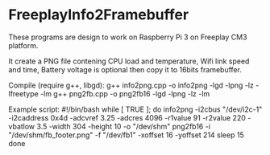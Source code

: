 # FreeplayInfo2Framebuffer

These programs are design to work on Raspberry Pi 3 on Freeplay CM3 platform.

It create a PNG file contening CPU load and temperature, Wifi link speed and time, Battery voltage is optional then copy it to 16bits framebuffer.

Compile (require g++, libgd):
g++ info2png.cpp -o info2png -lgd -lpng -lz -lfreetype -lm
g++ png2fb.cpp -o png2fb16 -lgd -lpng -lz -lm

Example script:
#!/bin/bash 
while [ TRUE ]; do
info2png -i2cbus "/dev/i2c-1" -i2caddress 0x4d -adcvref 3.25 -adcres 4096 -r1value 91 -r2value 220 -vbatlow 3.5 -width 304 -height 10 -o "/dev/shm"
png2fb16 -i "/dev/shm/fb_footer.png" -f "/dev/fb1" -xoffset 16 -yoffset 214
sleep 15
done




